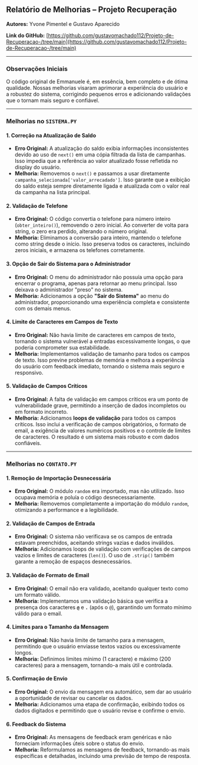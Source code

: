 ## Relatório de Melhorias – Projeto Recuperação

**Autores:** Yvone Pimentel e Gustavo Aparecido

**Link do GitHub:** [https://github.com/gustavomachado112/Projeto-de-Recuperacao-/tree/main](https://github.com/gustavomachado112/Projeto-de-Recuperacao-/tree/main)

---

### Observações Iniciais
O código original de Emmanuele é, em essência, bem completo e de ótima qualidade. Nossas melhorias visaram aprimorar a experiência do usuário e a robustez do sistema, corrigindo pequenos erros e adicionando validações que o tornam mais seguro e confiável.

---

### Melhorias no `SISTEMA.PY`

#### **1. Correção na Atualização de Saldo**
* **Erro Original:** A atualização do saldo exibia informações inconsistentes devido ao uso de `next()` em uma cópia filtrada da lista de campanhas. Isso impedia que a referência ao valor atualizado fosse refletida no display do usuário.
* **Melhoria:** Removemos o `next()` e passamos a usar diretamente `campanha_selecionada['valor_arrecadado']`. Isso garante que a exibição do saldo esteja sempre diretamente ligada e atualizada com o valor real da campanha na lista principal.

#### **2. Validação de Telefone**
* **Erro Original:** O código convertia o telefone para número inteiro (`obter_inteiro()`), removendo o zero inicial. Ao converter de volta para string, o zero era perdido, alterando o número original.
* **Melhoria:** Eliminamos a conversão para inteiro, mantendo o telefone como string desde o início. Isso preserva todos os caracteres, incluindo zeros iniciais, e armazena os telefones corretamente.

#### **3. Opção de Sair do Sistema para o Administrador**
* **Erro Original:** O menu do administrador não possuía uma opção para encerrar o programa, apenas para retornar ao menu principal. Isso deixava o administrador "preso" no sistema.
* **Melhoria:** Adicionamos a opção **"Sair do Sistema"** ao menu do administrador, proporcionando uma experiência completa e consistente com os demais menus.

#### **4. Limite de Caracteres em Campos de Texto**
* **Erro Original:** Não havia limite de caracteres em campos de texto, tornando o sistema vulnerável a entradas excessivamente longas, o que poderia comprometer sua estabilidade.
* **Melhoria:** Implementamos validação de tamanho para todos os campos de texto. Isso previne problemas de memória e melhora a experiência do usuário com feedback imediato, tornando o sistema mais seguro e responsivo.

#### **5. Validação de Campos Críticos**
* **Erro Original:** A falta de validação em campos críticos era um ponto de vulnerabilidade grave, permitindo a inserção de dados incompletos ou em formato incorreto.
* **Melhoria:** Adicionamos **loops de validação** para todos os campos críticos. Isso inclui a verificação de campos obrigatórios, o formato de email, a exigência de valores numéricos positivos e o controle de limites de caracteres. O resultado é um sistema mais robusto e com dados confiáveis.

---

### Melhorias no `CONTATO.PY`

#### **1. Remoção de Importação Desnecessária**
* **Erro Original:** O módulo `random` era importado, mas não utilizado. Isso ocupava memória e poluía o código desnecessariamente.
* **Melhoria:** Removemos completamente a importação do módulo `random`, otimizando a performance e a legibilidade.

#### **2. Validação de Campos de Entrada**
* **Erro Original:** O sistema não verificava se os campos de entrada estavam preenchidos, aceitando strings vazias e dados inválidos.
* **Melhoria:** Adicionamos loops de validação com verificações de campos vazios e limites de caracteres (`len()`). O uso de `.strip()` também garante a remoção de espaços desnecessários.

#### **3. Validação de Formato de Email**
* **Erro Original:** O email não era validado, aceitando qualquer texto como um formato válido.
* **Melhoria:** Implementamos uma validação básica que verifica a presença dos caracteres **`@`** e **`.`** (após o `@`), garantindo um formato mínimo válido para o email.

#### **4. Limites para o Tamanho da Mensagem**
* **Erro Original:** Não havia limite de tamanho para a mensagem, permitindo que o usuário enviasse textos vazios ou excessivamente longos.
* **Melhoria:** Definimos limites mínimo (1 caractere) e máximo (200 caracteres) para a mensagem, tornando-a mais útil e controlada.

#### **5. Confirmação de Envio**
* **Erro Original:** O envio da mensagem era automático, sem dar ao usuário a oportunidade de revisar ou cancelar os dados.
* **Melhoria:** Adicionamos uma etapa de confirmação, exibindo todos os dados digitados e permitindo que o usuário revise e confirme o envio.

#### **6. Feedback do Sistema**
* **Erro Original:** As mensagens de feedback eram genéricas e não forneciam informações úteis sobre o status do envio.
* **Melhoria:** Reformulamos as mensagens de feedback, tornando-as mais específicas e detalhadas, incluindo uma previsão de tempo de resposta.
